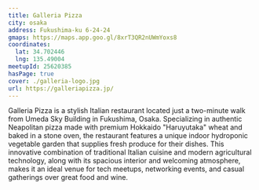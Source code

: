 ```yaml
---
title: Galleria Pizza
city: osaka
address: Fukushima-ku 6-24-24
gmaps: https://maps.app.goo.gl/8xrT3QR2nUWmYoxs8
coordinates:
  lat: 34.702446
  lng: 135.49004
meetupId: 25620385
hasPage: true
cover: ./galleria-logo.jpg
url: https://galleriapizza.jp/
---
```


Galleria Pizza is a stylish Italian restaurant located just a two-minute walk from Umeda Sky Building in Fukushima, Osaka. Specializing in authentic Neapolitan pizza made with premium Hokkaido "Haruyutaka" wheat and baked in a stone oven, the restaurant features a unique indoor hydroponic vegetable garden that supplies fresh produce for their dishes. This innovative combination of traditional Italian cuisine and modern agricultural technology, along with its spacious interior and welcoming atmosphere, makes it an ideal venue for tech meetups, networking events, and casual gatherings over great food and wine.
